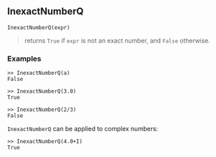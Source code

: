 ## InexactNumberQ

```
InexactNumberQ(expr)
```

> returns `True` if `expr` is not an exact number, and `False` otherwise.

### Examples

```
>> InexactNumberQ(a)
False
 
>> InexactNumberQ(3.0)
True
 
>> InexactNumberQ(2/3)
False
```

`InexactNumberQ` can be applied to complex numbers:

```
>> InexactNumberQ(4.0+I)    
True
```

